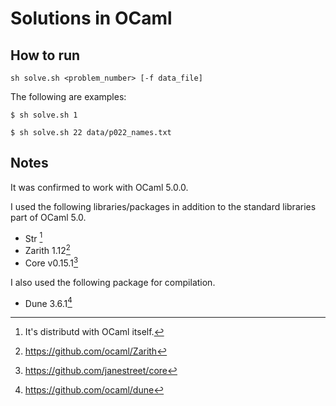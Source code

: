 # Solutions in OCaml

## How to run

```
sh solve.sh <problem_number> [-f data_file]
```

The following are examples:

```
$ sh solve.sh 1
```
```
$ sh solve.sh 22 data/p022_names.txt
```

## Notes

It was confirmed to work with OCaml 5.0.0.

I used the following libraries/packages in addition to the standard libraries part of OCaml 5.0.

- Str [^1]
- Zarith 1.12[^2]
- Core v0.15.1[^3]

I also used the following package for compilation.

- Dune 3.6.1[^4]

[^1]: It's distributd with OCaml itself.

[^2]: https://github.com/ocaml/Zarith

[^3]: https://github.com/janestreet/core

[^4]: https://github.com/ocaml/dune
